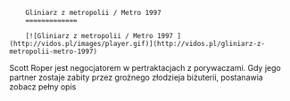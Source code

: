 
        Gliniarz z metropolii / Metro 1997 
        =============
        
        [![Gliniarz z metropolii / Metro 1997 ](http://vidos.pl/images/player.gif)](http://vidos.pl/gliniarz-z-metropolii-metro-1997)
        
        
 Scott Roper jest negocjatorem w pertraktacjach z porywaczami. Gdy jego partner zostaje zabity przez groźnego złodzieja biżuterii, postanawia zobacz pełny opis
    